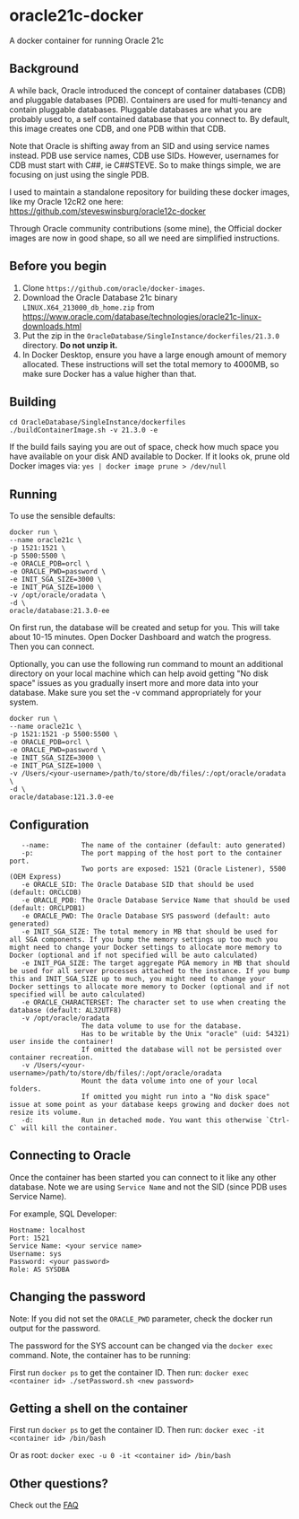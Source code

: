 # oracle21c-docker
A docker container for running Oracle 21c

Background
----------

A while back, Oracle introduced the concept of container databases (CDB) and pluggable databases (PDB). Containers are used for multi-tenancy and contain pluggable databases. Pluggable databases are what you are probably used to, a self contained database that you connect to. By default, this image creates one CDB, and one PDB within that CDB.

Note that Oracle is shifting away from an SID and using service names instead. PDB use service names, CDB use SIDs. However, usernames for CDB must start with C##, ie C##STEVE. So to make things simple, we are focusing on just using the single PDB.

I used to maintain a standalone repository for building these docker images, like my Oracle 12cR2 one here: https://github.com/steveswinsburg/oracle12c-docker

Through Oracle community contributions (some mine), the Official docker images are now in good shape, so all we need are simplified instructions.

Before you begin
----------------

1. Clone `https://github.com/oracle/docker-images`.
1. Download the Oracle Database 21c binary `LINUX.X64_213000_db_home.zip` from https://www.oracle.com/database/technologies/oracle21c-linux-downloads.html
1. Put the zip in the `OracleDatabase/SingleInstance/dockerfiles/21.3.0` directory. **Do not unzip it.**
1. In Docker Desktop, ensure you have a large enough amount of memory allocated. These instructions will set the total memory to 4000MB, so make sure Docker has a value higher than that.

Building
--------

````
cd OracleDatabase/SingleInstance/dockerfiles
./buildContainerImage.sh -v 21.3.0 -e
````

If the build fails saying you are out of space, check how much space you have available on your disk AND available to Docker. If it looks ok, prune old Docker images via: 
`yes | docker image prune > /dev/null`

Running
-------

To use the sensible defaults:

```
docker run \
--name oracle21c \
-p 1521:1521 \
-p 5500:5500 \
-e ORACLE_PDB=orcl \
-e ORACLE_PWD=password \
-e INIT_SGA_SIZE=3000 \
-e INIT_PGA_SIZE=1000 \
-v /opt/oracle/oradata \
-d \
oracle/database:21.3.0-ee
```

On first run, the database will be created and setup for you. This will take about 10-15 minutes. Open Docker Dashboard and watch the progress. Then you can connect.

Optionally, you can use the following run command to mount an additional directory on your local machine which can help avoid getting "No disk space" issues as you gradually insert more and more data into your database. Make sure you set the -v command appropriately for your system.

```
docker run \
--name oracle21c \
-p 1521:1521 -p 5500:5500 \
-e ORACLE_PDB=orcl \
-e ORACLE_PWD=password \
-e INIT_SGA_SIZE=3000 \
-e INIT_PGA_SIZE=1000 \
-v /Users/<your-username>/path/to/store/db/files/:/opt/oracle/oradata \
-d \
oracle/database:121.3.0-ee
```

Configuration
-------------

```
   --name:        The name of the container (default: auto generated)
   -p:            The port mapping of the host port to the container port.
                  Two ports are exposed: 1521 (Oracle Listener), 5500 (OEM Express)
   -e ORACLE_SID: The Oracle Database SID that should be used (default: ORCLCDB)
   -e ORACLE_PDB: The Oracle Database Service Name that should be used (default: ORCLPDB1)
   -e ORACLE_PWD: The Oracle Database SYS password (default: auto generated)
   -e INIT_SGA_SIZE: The total memory in MB that should be used for all SGA components. If you bump the memory settings up too much you might need to change your Docker settings to allocate more memory to Docker (optional and if not specified will be auto calculated)
   -e INIT_PGA_SIZE: The target aggregate PGA memory in MB that should be used for all server processes attached to the instance. If you bump this and INIT_SGA_SIZE up to much, you might need to change your Docker settings to allocate more memory to Docker (optional and if not specified will be auto calculated)
   -e ORACLE_CHARACTERSET: The character set to use when creating the database (default: AL32UTF8)
   -v /opt/oracle/oradata
                  The data volume to use for the database.
                  Has to be writable by the Unix "oracle" (uid: 54321) user inside the container!
                  If omitted the database will not be persisted over container recreation.
   -v /Users/<your-username>/path/to/store/db/files/:/opt/oracle/oradata
                  Mount the data volume into one of your local folders.
                  If omitted you might run into a "No disk space" issue at some point as your database keeps growing and docker does not resize its volume.
   -d:            Run in detached mode. You want this otherwise `Ctrl-C` will kill the container.
```

Connecting to Oracle
--------------------

Once the container has been started you can connect to it like any other database. Note we are using `Service Name` and not the SID (since PDB uses Service Name).

For example, SQL Developer:
```
Hostname: localhost
Port: 1521
Service Name: <your service name>
Username: sys
Password: <your password>
Role: AS SYSDBA

```

Changing the password
---------------------

Note: If you did not set the `ORACLE_PWD` parameter, check the docker run output for the password.

The password for the SYS account can be changed via the `docker exec` command. Note, the container has to be running:

First run `docker ps` to get the container ID. Then run:
`docker exec <container id> ./setPassword.sh <new password>`

Getting a shell on the container
--------------------------------
First run `docker ps` to get the container ID. Then run:
`docker exec -it <container id> /bin/bash`

Or as root:
`docker exec -u 0 -it <container id> /bin/bash`

Other questions?
----------------
Check out the [FAQ](https://github.com/oracle/docker-images/blob/main/OracleDatabase/SingleInstance/FAQ.md)

